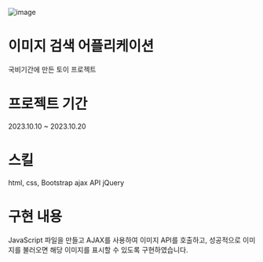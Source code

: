 ![image](https://github.com/Katie27-maker/Image_search_application/assets/59760987/467b3f32-5a32-47c7-8060-8780ef5b3f2b)
# 이미지 검색 어플리케이션
국비기간에 만든 토이 프로젝트

# 프로젝트 기간
2023.10.10 ~ 2023.10.20

# 스킬
html, css, Bootstrap ajax API jQuery

# 구현 내용
JavaScript 파일을 만들고 AJAX를 사용하여 이미지 API를 호출하고, 성공적으로 이미지를 불러오면 해당 이미지를 표시할 수 있도록 구현하였습니다.
